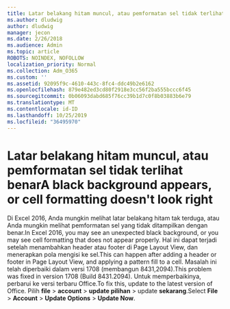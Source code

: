 ```yaml
---
title: Latar belakang hitam muncul, atau pemformatan sel tidak terlihat benar
ms.author: dludwig
author: dludwig
manager: jecon
ms.date: 2/26/2018
ms.audience: Admin
ms.topic: article
ROBOTS: NOINDEX, NOFOLLOW
localization_priority: Normal
ms.collection: Adm_O365
ms.custom: ''
ms.assetid: 92095f9c-4610-443c-8fc4-ddc49b2e6162
ms.openlocfilehash: 879e482ed3cd80f2918e3cc56f2ba555bccc6f45
ms.sourcegitcommit: 0b06093dabd685f76cc39b1d7c0f8b03883b6e79
ms.translationtype: MT
ms.contentlocale: id-ID
ms.lasthandoff: 10/25/2019
ms.locfileid: "36495970"
---
```

# <a name="a-black-background-appears-or-cell-formatting-doesnt-look-right"></a><span data-ttu-id="194bb-102">Latar belakang hitam muncul, atau pemformatan sel tidak terlihat benar</span><span class="sxs-lookup"><span data-stu-id="194bb-102">A black background appears, or cell formatting doesn't look right</span></span>

<span data-ttu-id="194bb-103">Di Excel 2016, Anda mungkin melihat latar belakang hitam tak terduga, atau Anda mungkin melihat pemformatan sel yang tidak ditampilkan dengan benar.</span><span class="sxs-lookup"><span data-stu-id="194bb-103">In Excel 2016, you may see an unexpected black background, or you may see cell formatting that does not appear properly.</span></span> <span data-ttu-id="194bb-104">Hal ini dapat terjadi setelah menambahkan header atau footer di Page Layout View, dan menerapkan pola mengisi ke sel.</span><span class="sxs-lookup"><span data-stu-id="194bb-104">This can happen after adding a header or footer in Page Layout View, and applying a pattern fill to a cell.</span></span> <span data-ttu-id="194bb-105">Masalah ini telah diperbaiki dalam versi 1708 (membangun 8431,2094).</span><span class="sxs-lookup"><span data-stu-id="194bb-105">This problem was fixed in version 1708 (Build 8431.2094).</span></span> <span data-ttu-id="194bb-106">Untuk memperbaikinya, perbarui ke versi terbaru Office.</span><span class="sxs-lookup"><span data-stu-id="194bb-106">To fix this, update to the latest version of Office.</span></span> <span data-ttu-id="194bb-107">Pilih **file** \> **account** \> **update pilihan** \> update **sekarang**.</span><span class="sxs-lookup"><span data-stu-id="194bb-107">Select **File** \> **Account** \> **Update Options** \> **Update Now**.</span></span>
  

